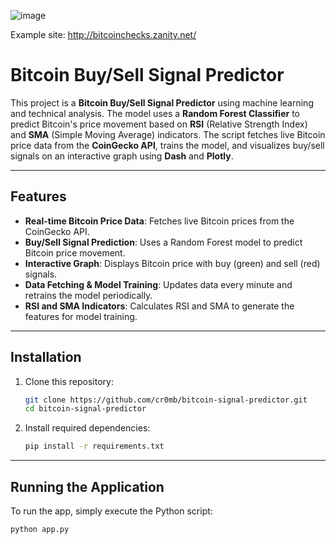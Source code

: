![image](https://github.com/user-attachments/assets/b42e1641-247c-43ba-999e-19ae76ce2e67)


Example site:
http://bitcoinchecks.zanity.net/


# Bitcoin Buy/Sell Signal Predictor

This project is a **Bitcoin Buy/Sell Signal Predictor** using machine learning and technical analysis. The model uses a **Random Forest Classifier** to predict Bitcoin's price movement based on **RSI** (Relative Strength Index) and **SMA** (Simple Moving Average) indicators. The script fetches live Bitcoin price data from the **CoinGecko API**, trains the model, and visualizes buy/sell signals on an interactive graph using **Dash** and **Plotly**.

---

## Features
- **Real-time Bitcoin Price Data**: Fetches live Bitcoin prices from the CoinGecko API.
- **Buy/Sell Signal Prediction**: Uses a Random Forest model to predict Bitcoin price movement.
- **Interactive Graph**: Displays Bitcoin price with buy (green) and sell (red) signals.
- **Data Fetching & Model Training**: Updates data every minute and retrains the model periodically.
- **RSI and SMA Indicators**: Calculates RSI and SMA to generate the features for model training.

---

## Installation

1. Clone this repository:
    ```bash
    git clone https://github.com/cr0mb/bitcoin-signal-predictor.git
    cd bitcoin-signal-predictor
    ```

2. Install required dependencies:
    ```bash
    pip install -r requirements.txt
    ```

---

## Running the Application

To run the app, simply execute the Python script:

```bash
python app.py
